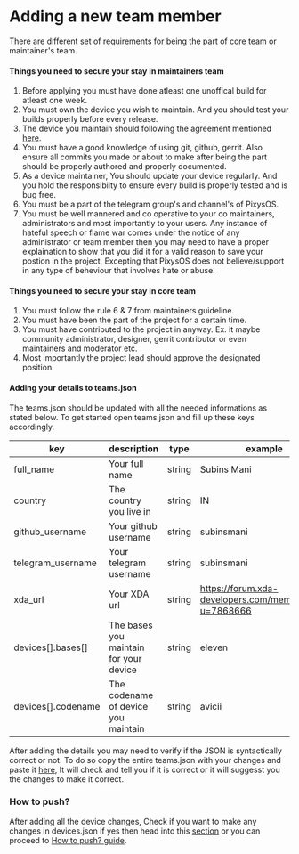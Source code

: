 # Adding a new team member #
There are different set of requirements for being the part of core team or maintainer's team.

#### Things you need to secure your stay in maintainers team ####
1. Before applying you must have done atleast one unoffical build for atleast one week.
2. You must own the device you wish to maintain. And you should test your builds properly before every release.
3. The device you maintain should following the agreement mentioned [here](adding_a_new_device.md).
4. You must have a good knowledge of using git, github, gerrit. Also ensure all commits you made or about to make after being the part should be properly authored and properly documented.
5. As a device maintainer, You should update your device regularly. And you hold the responsibilty to ensure every build is properly tested and is bug free.
6. You must be a part of the telegram group's and channel's of PixysOS.
7. You must be well mannered and co operative to your co maintainers, administrators and most importantly to your users. Any instance of hateful speech or flame war comes under the notice of any administrator or team member then you may need to have a proper explaination to show that you did it for a valid reason to save your postion in the project, Excepting that PixysOS does not believe/support in any type of beheviour that involves hate or abuse.

#### Things you need to secure your stay in core team ####
1. You must follow the rule 6 & 7 from maintainers guideline.
2. You must have been the part of the project for a certain time.
3. You must have contributed to the project in anyway. Ex. it maybe community administrator, designer, gerrit contributor or even maintainers and moderator etc.
4. Most importantly the project lead should approve the designated position.

#### Adding your details to teams.json ####
The teams.json should be updated with all the needed informations as stated below.
To get started open teams.json and fill up these keys accordingly.

|key|description|type|example|needed|
--- | --- | --- | --- | ---
full_name|Your full name|string|Subins Mani|yes
country|The country you live in|string|IN|yes
github_username|Your github username|string|subinsmani|yes
telegram_username|Your telegram username|string|subinsmani|no
xda_url|Your XDA url|string|https://forum.xda-developers.com/member.php?u=7868666|no
devices[].bases[]|The bases you maintain for your device|string|eleven|yes
devices[].codename|The codename of device you maintain|string|avicii|yes

After adding the details you may need to verify if the JSON is syntactically correct or not. To do so copy the entire teams.json with your changes and paste it [here](https://jsonformatter.curiousconcept.com/), It will check and tell you if it is correct or it will suggesst you the changes to make it correct.

### How to push? ###
After adding all the device changes, Check if you want to make any changes in devices.json if yes then head into this [section](adding_a_new_device.md) or you can proceed to [How to push? guide](how_to_push.md).

